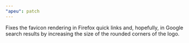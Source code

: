 ```yaml
---
"apeu": patch
---
```


Fixes the favicon rendering in Firefox quick links and, hopefully, in Google search results by increasing the size of the rounded corners of the logo.
